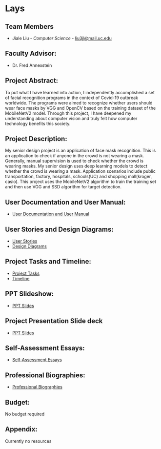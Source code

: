
# Lays

## Team Members
*  Jiale Liu - *Computer Science*  - liu3jl@mail.uc.edu

## Faculty Advisor:
*  Dr. Fred Annexstein

## Project Abstract:
To put what I have learned into action, I independently accomplished a set of facial recognition programs in the context of Covid-19 outbreak worldwide. The programs were aimed to recognize whether users should wear face masks by VGG and OpenCV based on the training dataset of the MobileNetV2 model. Through this project, I have deepened my understanding about computer vision and truly felt how computer technology benefits this society.

## Project Description:
My senior design project is an application of face mask recognition. This is an application to check if anyone in the crowd is not wearing a mask. Generally, manual supervision is used to check whether the crowd is wearing masks. My senior design uses deep learning models to detect whether the crowd is wearing a mask. Application scenarios include public transportation, factory, hospitals, schools(UC) and shopping mall(kroger, casio). This project uses the MobileNetV2 algorithm to train the training set and then use VGG and SSD algorithm for target detection.

## User Documentation and User Manual:
* [User Documentation and User Manual](https://github.com/Layljl0615/CS5001-Senior-Design/blob/master/User_Documentation.md)

## User Stories and Design Diagrams:
* [User Stories](https://github.com/Layljl0615/CS5001-Senior-Design/blob/master/User%20Stories.md)
* [Design Diagrams](https://github.com/Layljl0615/CS5001-Senior-Design/tree/master/Design_Diagram)

## Project Tasks and Timeline:
* [Project Tasks](https://github.com/Layljl0615/CS5001-Senior-Design/blob/master/Tasklist.md)
* [Timeline](https://github.com/Layljl0615/CS5001-Senior-Design/blob/master/Milestone%2CTimeline%2CMatrix.pdf)

## PPT Slideshow:
* [PPT Slides](https://github.com/Layljl0615/CS5001-Senior-Design/blob/master/SD%20Presentation.pdf)

## Project Presentation Slide deck
* [PPT Slides](https://github.com/Layljl0615/CS5001-Senior-Design/blob/master/SD%20P_up.pptx)
## Self-Assessment Essays:
* [Self-Assessment Essays](https://github.com/Layljl0615/CS5001-Senior-Design/blob/master/Self-Assessment-Essays.md)

## Professional Biographies:
* [Professional Biographies](https://github.com/Layljl0615/CS5001-Senior-Design/blob/master/Professional%20Biography.md)

## Budget:
No budget required

## Appendix:
Currently no resources


